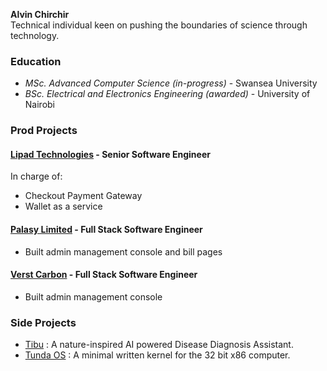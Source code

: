 **Alvin Chirchir**  
Technical individual keen on pushing the boundaries of science through technology. 

### Education
- _MSc. Advanced Computer Science (in-progress)_ - Swansea University
- _BSc. Electrical and Electronics Engineering (awarded)_ - University of Nairobi 
 

### Prod Projects

#### [Lipad Technologies](https://lipad.io/) - Senior Software Engineer  
In charge of:
- Checkout Payment Gateway  
- Wallet as a service

#### [Palasy Limited](https://palasy.co.ke/)  - Full Stack Software Engineer
- Built admin management console and bill pages
  
#### [Verst Carbon](https://verst.earth/) - Full Stack Software Engineer
- Built admin management console

### Side Projects
- [Tibu](https://github.com/alvinchirchir/Tibu) : A nature-inspired AI powered Disease Diagnosis Assistant.
- [Tunda OS](https://github.com/alvinchirchir/TundaOS) : A minimal written kernel for the 32 bit x86 computer.




